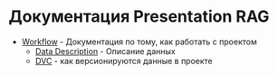 # Документация Presentation RAG

- [Workflow](docs/workflow) - Документация по тому, как работать с проектом
  - [Data Description](docs/workflow/data_description.md) - Описание данных
  - [DVC](docs/workflow/data_version_control.md) - как версионируются данные в проекте
